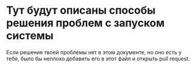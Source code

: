 # Тут будут описаны способы решения проблем с запуском системы

Если решения твоей проблемы нет в этом документе, но оно есть у тебя, было бы неплохо добавить его в этот файл и открыть pull request.
